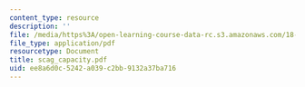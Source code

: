 ```yaml
---
content_type: resource
description: ''
file: /media/https%3A/open-learning-course-data-rc.s3.amazonaws.com/18-996-random-matrix-theory-and-its-applications-spring-2004/ee8a6d0c5242a039c2bb9132a37ba716_scag_capacity.pdf
file_type: application/pdf
resourcetype: Document
title: scag_capacity.pdf
uid: ee8a6d0c-5242-a039-c2bb-9132a37ba716
---
```

